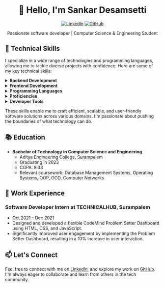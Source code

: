 <!-- Header Section -->
<h1 align="center">👋 Hello, I'm Sankar Desamsetti</h1>
<p align="center">
  <a href="https://linkedin.com/in/sankar-desamsetti/"><img src="https://img.shields.io/badge/LinkedIn-sankar--desamsetti-blue?style=flat-square" alt="LinkedIn"></a>
  <a href="https://github.com/sankar6305"><img src="https://img.shields.io/badge/GitHub-sankar6305-green?style=flat-square" alt="GitHub"></a>
</p>

<!-- Introduction Section -->
<p align="center">Passionate software developer | Computer Science & Engineering Student</p>

<!-- Technical Skills Section -->
## 🚀 Technical Skills

I specialize in a wide range of technologies and programming languages, allowing me to tackle diverse projects with confidence. Here are some of my key technical skills:

<details>
<summary><b>Backend Development</b></summary>
<ul>
  <li>Node.js</li>
  <li>Express</li>
  <li>MongoDB</li>
  <li>Django</li>
  <li>MySQL</li>
  <li>Firebase</li>
  <li>Android Studio</li>
  <li>Spring</li>
  <li>SpringBoot</li>
  <li>NextJs</li>
</ul>
</details>

<details>
<summary><b>Frontend Development</b></summary>
<ul>
  <li>HTML</li>
  <li>CSS</li>
  <li>MaterialUI</li>
  <li>Bootstrap</li>
  <li>React</li>
</ul>
</details>

<details>
<summary><b>Programming Languages</b></summary>
<ul>
  <li>C++</li>
  <li>C</li>
  <li>Java</li>
  <li>Python</li>
  <li>JavaScript</li>
  <li>Kotlin</li>
</ul>
</details>

<details>
<summary><b>Proficiencies</b></summary>
<ul>
  <li>Competitive coding</li>
  <li>Data Structures and Algorithms (DSA)</li>
  <li>Microservices</li>
  <li>UI/UX (Figma)</li>
</ul>
</details>

<details>
<summary><b>Developer Tools</b></summary>
<ul>
  <li>Git</li>
  <li>Visual Studio Code</li>
  <li>Chrome Storage</li>
</ul>
</details>

These skills enable me to craft efficient, scalable, and user-friendly software solutions across various domains. I'm passionate about pushing the boundaries of what technology can do.

<!-- Education Section -->
## 📚 Education

- **Bachelor of Technology in Computer Science and Engineering**
  - Aditya Engineering College, Surampalem
  - Graduating in 2023
  - CGPA: 8.33
  - Relevant coursework: Database Management Systems, Operating Systems, OOP, OOD, Computer Networks

<!-- Work Experience Section -->
## 💼 Work Experience

### Software Developer Intern at TECHNICALHUB, Surampalem
- Oct 2021 – Dec 2021
- Designed and developed a flexible CodeMind Problem Setter Dashboard using HTML, CSS, and JavaScript.
- Significantly improved user engagement by implementing the Problem Setter Dashboard, resulting in a 10% increase in user interaction.


## 📫 Let's Connect

Feel free to connect with me on [LinkedIn](https://linkedin.com/in/sankar-desamsetti/), and explore my work on [GitHub](https://github.com/sankar6305). I'm always eager to collaborate and learn from others in the tech community.
